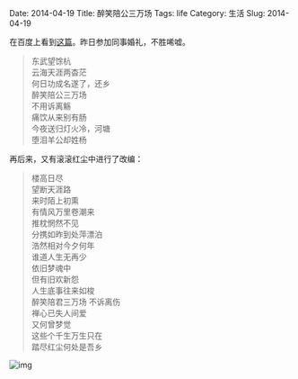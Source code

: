 Date: 2014-04-19
Title: 醉笑陪公三万场
Tags: life
Category: 生活
Slug: 2014-04-19

在百度上看到[这篇](http://zhidao.baidu.com/link?url=2FYYejydAEvBpdnti51Ul2MPYlCV6SUQkc821EFyfywhbn1rLQv4PCbPJLBvFDwDIvk0NRdaCY7XqTngf80ltq)。昨日参加同事婚礼，不胜唏嘘。

>东武望馀杭  
>云海天涯两杳茫  
>何日功成名遂了，还乡  
>醉笑陪公三万场  
>不用诉离觞  
>痛饮从来别有肠  
>今夜送归灯火冷，河塘  
>堕泪羊公却姓杨  

再后来，又有滚滚红尘中进行了改编：

>楼高日尽  
>望断天涯路   
>来时陌上初熏   
>有情风万里卷潮来   
>推枕惘然不见  
>分携如昨到处萍漂泊  
>浩然相对今夕何年  
>谁道人生无再少  
>依旧梦魂中  
>但有旧欢新怨  
>人生底事往来如梭  
>醉笑陪君三万场 不诉离伤   
>禅心已失人间爱  
>又何曾梦觉  
>这些个千生万生只在   
>踏尽红尘何处是吾乡  

![img]({filename}/images/2014-04-19.jpeg)



